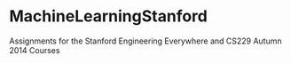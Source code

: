 # MachineLearningStanford
Assignments for the Stanford Engineering Everywhere and CS229 Autumn 2014 Courses
